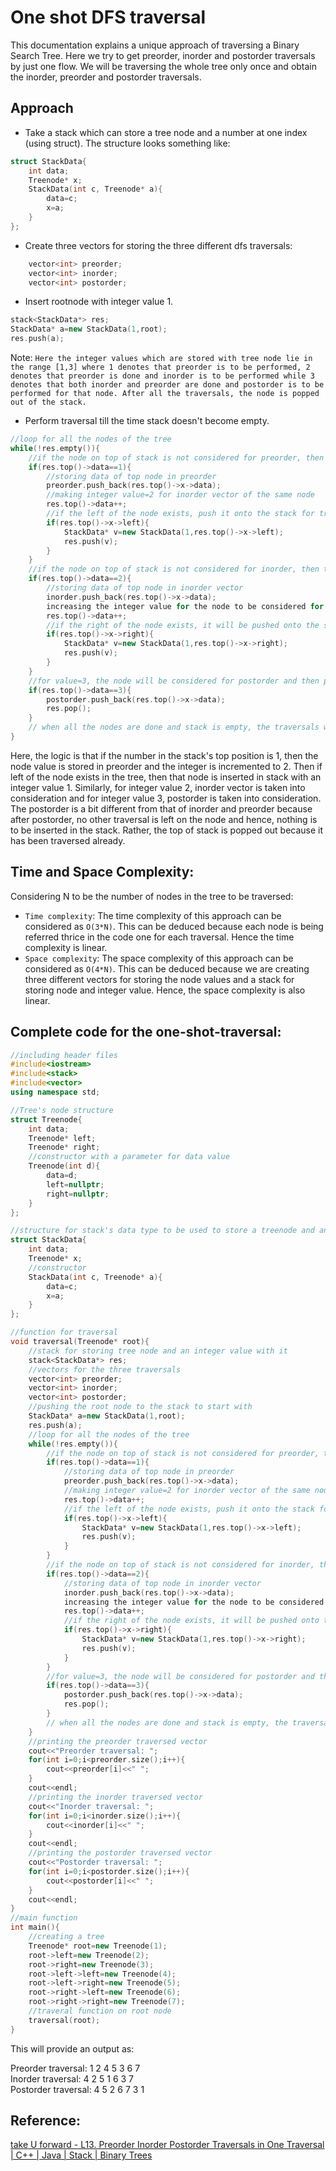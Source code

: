 # One shot DFS traversal
This documentation explains a unique approach of traversing a Binary Search Tree. Here we try to get preorder, inorder and postorder traversals by just one flow. We will be traversing the whole tree only once and obtain the inorder, preorder and postorder traversals.
## Approach
- Take a stack which can store a tree node and a number at one index (using struct). The structure looks something like:
```cpp
struct StackData{
    int data;
    Treenode* x;
    StackData(int c, Treenode* a){
        data=c;
        x=a;
    }
};
```
- Create three vectors for storing the three different dfs traversals:
```cpp
    vector<int> preorder;
    vector<int> inorder;
    vector<int> postorder;
```
- Insert rootnode with integer value 1.
```cpp
stack<StackData*> res;
StackData* a=new StackData(1,root);
res.push(a);
```
Note: `Here the integer values which are stored with tree node lie in the range [1,3] where 1 denotes that preorder is to be performed, 2 denotes that preorder is done and inorder is to be performed while 3 denotes that both inorder and preorder are done and postorder is to be performed for that node. After all the traversals, the node is popped out of the stack.`
- Perform traversal till the time stack doesn't become empty.
```cpp
//loop for all the nodes of the tree
while(!res.empty()){
    //if the node on top of stack is not considered for preorder, then the int value will be 1 with it and it will be stored in preorder vector
    if(res.top()->data==1){
        //storing data of top node in preorder
        preorder.push_back(res.top()->x->data);
        //making integer value=2 for inorder vector of the same node
        res.top()->data++;
        //if the left of the node exists, push it onto the stack for traversals
        if(res.top()->x->left){
            StackData* v=new StackData(1,res.top()->x->left);
            res.push(v);
        }
    }
    //if the node on top of stack is not considered for inorder, then the int value will be 2 with it and it will be stored in inorder vector
    if(res.top()->data==2){
        //storing data of top node in inorder vector
        inorder.push_back(res.top()->x->data);
        increasing the integer value for the node to be considered for postorder traversal
        res.top()->data++;
        //if the right of the node exists, it will be pushed onto the stack
        if(res.top()->x->right){
            StackData* v=new StackData(1,res.top()->x->right);
            res.push(v);
        }
    }
    //for value=3, the node will be considered for postorder and then popped out since no more traversals are to be done
    if(res.top()->data==3){
        postorder.push_back(res.top()->x->data);
        res.pop();
    }
    // when all the nodes are done and stack is empty, the traversals will end
}
```
Here, the logic is that if the number in the stack's top position is 1, then the node value is stored in preorder and the integer is incremented to 2. Then if left of the node exists in the tree, then that node is inserted in stack with an integer value 1.
Similarly, for integer value 2, inorder vector is taken into consideration and for integer value 3, postorder is taken into consideration. The postorder is a bit different from that of inorder and preorder because after postorder, no other traversal is left on the node and hence, nothing is to be inserted in the stack. Rather, the top of stack is popped out because it has been traversed already.

## Time and Space Complexity:
Considering N to be the number of nodes in the tree to be traversed: 
- `Time complexity`: The time complexity of this approach can be considered as `O(3*N)`. This can be deduced because each node is being referred thrice in the code one for each traversal. Hence the time complexity is linear.
- `Space complexity`: The space complexity of this approach can be considered as `O(4*N)`. This can be deduced because we are creating three different vectors for storing the node values and a stack for storing node and integer value. Hence, the space complexity is also linear.

## Complete code for the one-shot-traversal:
```cpp
//including header files
#include<iostream>
#include<stack>
#include<vector>
using namespace std;

//Tree's node structure
struct Treenode{
    int data;
    Treenode* left;
    Treenode* right;
    //constructor with a parameter for data value
    Treenode(int d){
        data=d;
        left=nullptr;
        right=nullptr;
    }
};

//structure for stack's data type to be used to store a treenode and an integer value
struct StackData{
    int data;
    Treenode* x;
    //constructor
    StackData(int c, Treenode* a){
        data=c;
        x=a;
    }
};

//function for traversal
void traversal(Treenode* root){
    //stack for storing tree node and an integer value with it
    stack<StackData*> res;
    //vectors for the three traversals
    vector<int> preorder;
    vector<int> inorder;
    vector<int> postorder;
    //pushing the root node to the stack to start with
    StackData* a=new StackData(1,root);
    res.push(a);
    //loop for all the nodes of the tree
    while(!res.empty()){
        //if the node on top of stack is not considered for preorder, then the int value will be 1 with it and it will be stored in preorder vector
        if(res.top()->data==1){
            //storing data of top node in preorder
            preorder.push_back(res.top()->x->data);
            //making integer value=2 for inorder vector of the same node
            res.top()->data++;
            //if the left of the node exists, push it onto the stack for traversals
            if(res.top()->x->left){
                StackData* v=new StackData(1,res.top()->x->left);
                res.push(v);
            }   
        }
        //if the node on top of stack is not considered for inorder, then the int value will be 2 with it and it will be stored in inorder vector
        if(res.top()->data==2){
            //storing data of top node in inorder vector
            inorder.push_back(res.top()->x->data);
            increasing the integer value for the node to be considered for postorder traversal
            res.top()->data++;
            //if the right of the node exists, it will be pushed onto the stack
            if(res.top()->x->right){
                StackData* v=new StackData(1,res.top()->x->right);
                res.push(v);
            }
        }
        //for value=3, the node will be considered for postorder and then popped out since no more traversals are to be done
        if(res.top()->data==3){
            postorder.push_back(res.top()->x->data);
            res.pop();
        }
        // when all the nodes are done and stack is empty, the traversals will end
    }
    //printing the preorder traversed vector
    cout<<"Preorder traversal: ";
    for(int i=0;i<preorder.size();i++){
        cout<<preorder[i]<<" ";
    }
    cout<<endl;
    //printing the inorder traversed vector
    cout<<"Inorder traversal: ";
    for(int i=0;i<inorder.size();i++){
        cout<<inorder[i]<<" ";
    }
    cout<<endl;
    //printing the postorder traversed vector
    cout<<"Postorder traversal: ";
    for(int i=0;i<postorder.size();i++){
        cout<<postorder[i]<<" ";
    }
    cout<<endl;
}
//main function
int main(){
    //creating a tree
    Treenode* root=new Treenode(1);
    root->left=new Treenode(2);
    root->right=new Treenode(3);
    root->left->left=new Treenode(4);
    root->left->right=new Treenode(5);
    root->right->left=new Treenode(6);
    root->right->right=new Treenode(7);
    //traveral function on root node
    traversal(root);
}
```
This will provide an output as:

Preorder traversal: 1 2 4 5 3 6 7 <br>
Inorder traversal: 4 2 5 1 6 3 7 <br>
Postorder traversal: 4 5 2 6 7 3 1

## Reference:
[take U forward - L13. Preorder Inorder Postorder Traversals in One Traversal | C++ | Java | Stack | Binary Trees](https://www.youtube.com/watch?v=ySp2epYvgTE&list=PLgUwDviBIf0q8Hkd7bK2Bpryj2xVJk8Vk&index=14)

